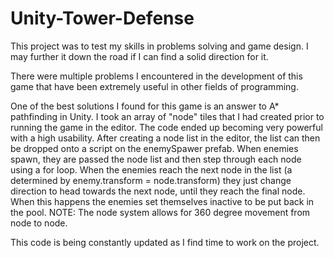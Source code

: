 # Unity-Tower-Defense
This project was to test my skills in problems solving and game design. I may further it down the road if I can find a solid direction for it. 

There were multiple problems I encountered in the development of this game that have been extremely useful in other fields of programming. 

One of the best solutions I found for this game is an answer to A* pathfinding in Unity. I took an array of "node" tiles that I had created prior to running the game in the editor. The code ended up becoming very powerful with a high usability. After creating a node list in the editor, the list can then be dropped onto a script on the enemySpawer prefab. When enemies spawn, they are passed the node list and then step through each node using a for loop. When the enemies reach the next node in the list (a determined by enemy.transform = node.transform) they just change direction to head towards the next node, until they reach the final node. When this happens the enemies set themselves inactive to be put back in the pool. 
NOTE: The node system allows for 360 degree movement from node to node. 

This code is being constantly updated as I find time to work on the project.
